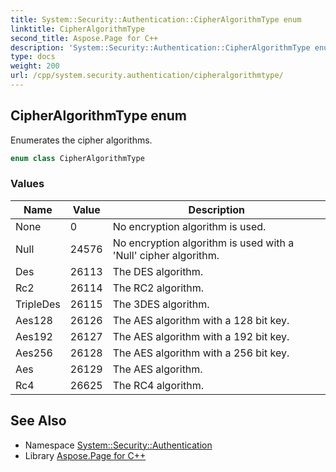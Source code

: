 ```yaml
---
title: System::Security::Authentication::CipherAlgorithmType enum
linktitle: CipherAlgorithmType
second_title: Aspose.Page for C++
description: 'System::Security::Authentication::CipherAlgorithmType enum. Enumerates the cipher algorithms in C++.'
type: docs
weight: 200
url: /cpp/system.security.authentication/cipheralgorithmtype/
---
```

## CipherAlgorithmType enum


Enumerates the cipher algorithms.

```cpp
enum class CipherAlgorithmType
```

### Values

| Name | Value | Description |
| --- | --- | --- |
| None | 0 | No encryption algorithm is used. |
| Null | 24576 | No encryption algorithm is used with a 'Null' cipher algorithm. |
| Des | 26113 | The DES algorithm. |
| Rc2 | 26114 | The RC2 algorithm. |
| TripleDes | 26115 | The 3DES algorithm. |
| Aes128 | 26126 | The AES algorithm with a 128 bit key. |
| Aes192 | 26127 | The AES algorithm with a 192 bit key. |
| Aes256 | 26128 | The AES algorithm with a 256 bit key. |
| Aes | 26129 | The AES algorithm. |
| Rc4 | 26625 | The RC4 algorithm. |

## See Also

* Namespace [System::Security::Authentication](../)
* Library [Aspose.Page for C++](../../)
